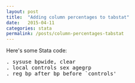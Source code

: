 ```yaml
---
layout: post
title:  "Adding column percentages to tabstat"
date:   2015-04-11
categories: stata
permalink: /posts/column-percentages-tabstat
---
```


Here's some Stata code:

<pre class="sh_stata">
. sysuse bpwide, clear
. local controls sex agegrp
. reg bp_after bp_before `controls'
</pre>
